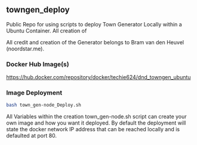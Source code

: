 ## towngen_deploy
Public Repo for using scripts to deploy Town Generator Locally within a Ubuntu Container. All creation of 

All credit and creation of the Generator belongs to Bram van den Heuvel (noordstar.me).

### Docker Hub Image(s)
https://hub.docker.com/repository/docker/techie624/dnd_towngen_ubuntu

### Image Deployment
```bash
bash town_gen-node_Deploy.sh
```
All Variables within the creation town_gen-node.sh script can create your own image and how you want it deployed. By default the deployment will state the docker network IP address that can be reached locally and is defaulted at port 80.